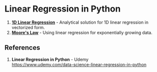 # Linear Regression in Python 

1.  **[1D Linear Regression](https://github.com/nkuhta/Linear-Regression-Python/blob/master/linear_1D.py)** - Analytical solution for 1D linear regression in vectorized form.
2.  **[Moore's Law](https://github.com/nkuhta/Linear-Regression-Python/blob/master/moore.py)** - Using linear regression for exponentially growing data.  

##  References
1.  **Linear Regression in Python** - Udemy   
	https://www.udemy.com/data-science-linear-regression-in-python
